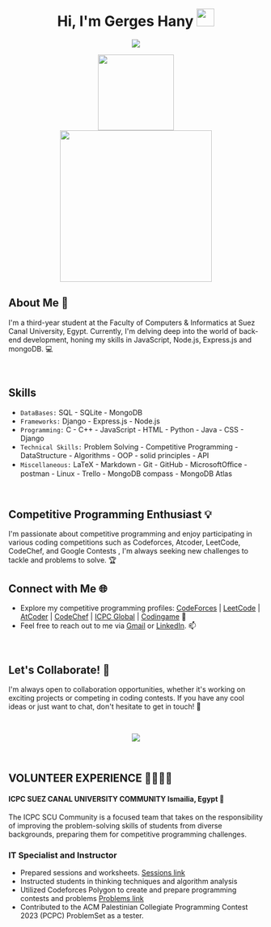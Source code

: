 <h1 align="center">Hi, I'm Gerges Hany <img src="https://media.giphy.com/media/hvRJCLFzcasrR4ia7z/giphy.gif" width="35"></h1>
<p align="center">
  <a href="https://github.com/DenverCoder1/readme-typing-svg"><img src="https://readme-typing-svg.herokuapp.com?font=Time+New+Roman&color=%23FF0000&size=25&center=true&vCenter=true&width=600&height=100&lines=Computer+Science+Student;Competitive+Programmer;Specialist+on+codeforces;Always+learning+new+things"></a>
</p>


<p align="center">
    <img src="https://komarev.com/ghpvc/?username=GergesHany&color=red" width = "150">
    <br>
    <a href="https://commits.top/egypt.html">
        <img src="https://en12si9ke02zgxr.m.pipedream.net"  width = "300">
    </a>
</p>
	
## About Me 🌟

I'm a third-year student at the Faculty of Computers & Informatics at Suez Canal University, Egypt. Currently, I'm delving deep into the world of back-end development, honing my skills in JavaScript, Node.js, Express.js and mongoDB. 💻

<br>

## Skills 

- `DataBases:` SQL - SQLite - MongoDB
- `Frameworks:` Django - Express.js - Node.js
- `Programming:` C - C++ - JavaScript - HTML - Python - Java - CSS - Django
- `Technical Skills:` Problem Solving - Competitive Programming - DataStructure - Algorithms - OOP - solid principles - API
- `Miscellaneous:` LaTeX - Markdown - Git - GitHub - MicrosoftOﬃce - postman - Linux - Trello - MongoDB compass - MongoDB Atlas

<br>

## Competitive Programming Enthusiast 💡

I'm passionate about competitive programming and enjoy participating in various coding competitions such as Codeforces, Atcoder, LeetCode, CodeChef, and Google Contests , I'm always seeking new challenges to tackle and problems to solve. 🏆


## Connect with Me 🌐

- Explore my competitive programming profiles: [CodeForces](https://codeforces.com/profile/Gerges_Hany) | [LeetCode](https://leetcode.com/GERGES_HANY/) | [AtCoder](https://atcoder.jp/users/Gerges_Hany) | [CodeChef](https://www.codechef.com/users/gergeshany) | [ICPC Global](https://icpc.global/ICPCID/SDOB55L65VCX) | [Codingame](https://www.codingame.com/profile/71c173e3fcb4cac7d5523e9d90199df17894864) 🚀
- Feel free to reach out to me via [Gmail](mailto:gergeshany505@gmail.com) or [LinkedIn](https://www.linkedin.com/in/gergeshany/). 📫


<br>


## Let's Collaborate! 🤝

I'm always open to collaboration opportunities, whether it's working on exciting projects or competing in coding contests. If you have any cool ideas or just want to chat, don't hesitate to get in touch! 💬

<br>

<p align='center'>
  
  <img  src="https://github-readme-stats.vercel.app/api/top-langs/?username=GergesHany&layout=compact&theme=radical&langs_count=8">

</p>


<br>

## VOLUNTEER EXPERIENCE 🫱🏻‍🫲🏽

#### ICPC SUEZ CANAL UNIVERSITY COMMUNITY Ismailia, Egypt 📍

The ICPC SCU Community is a focused team that takes on the responsibility of improving the problem-solving
skills of students from diverse backgrounds, preparing them for competitive programming challenges.

### IT Specialist and Instructor
  - Prepared sessions and worksheets. [Sessions link](https://github.com/GergesHany/Competitive-Programming-Session-Content)
  - Instructed students in thinking techniques and algorithm analysis 
  - Utilized Codeforces Polygon to create and prepare programming contests and problems [Problems link](https://github.com/GergesHany/my-problems)
  - Contributed to the ACM Palestinian Collegiate Programming Contest 2023 (PCPC) ProblemSet as a tester. 





